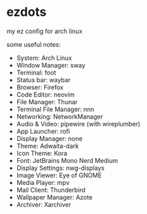# ezdots

my ez config for arch linux

some useful notes:

- System: Arch Linux
- Window Manager: sway
- Terminal: foot
- Status bar: waybar
- Browser: Firefox
- Code Editor: neovim
- File Manager: Thunar
- Terminal File Manager: nnn
- Networking: NetworkManager
- Audio & Video: pipewire (with wireplumber)
- App Launcher: rofi
- Display Manager: none
- Theme: Adwaita-dark
- Icon Theme: Kora
- Font: JetBrains Mono Nerd Medium
- Display Settings: nwg-displays
- Image Viewer: Eye of GNOME
- Media Player: mpv
- Mail Client: Thunderbird
- Wallpaper Manager: Azote
- Archiver: Xarchiver
